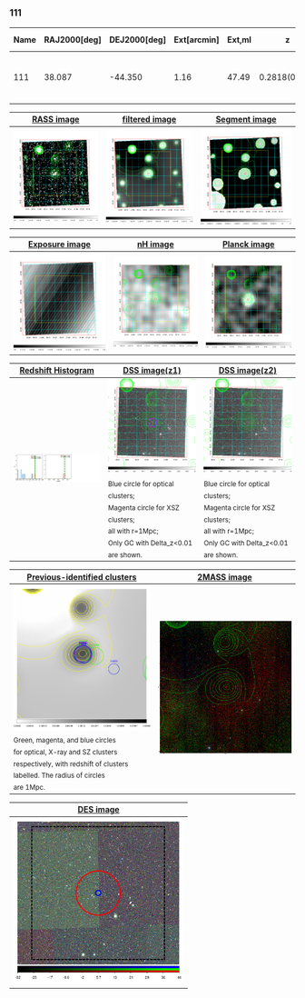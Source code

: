 <div STYLE="page-break-after: always;"></div>

### 111

|Name|RAJ2000[deg]|DEJ2000[deg] |Ext[arcmin]| Ext,ml | z | z_src| C|GC(XSZ,Delta_z<0.01)| GC(OPT,Delta_z<0.01)|GC| R_sig[arcmin] | R500[arcmin] | R500[Mpc]| CRsig[c/s] | CR500[c/s] |L500[1E44 erg/s]|F500[1E-12 erg/s/cm^2]| M500[1E14 Msun]|Tx[keV]|Cnt_sig|Beta|Rc[arcmin]|Comment|Alias|
|---|---|---|---|---|---|------|---|--------|---------|----------|---|---|---|---|---|---|---|---|---|---|---|---|---|---|
|111| 38.087| -44.350| 1.16| 47.49| 0.2818(0.000)| z_xsz| B| B15, MCXC, PSZ2, Tar| N| B15, MCXC, N, PSZ2, Tar, W| 5.388| 5.310| 1.358| 0.248(0.035)| 0.248(0.035)| 12.742(0.651)| 5.101(0.261)| 9.50(0.22)| 9.43(0.14)| 107.8| 0.950(-0.068+0.037)| 2.949(-0.315+0.259)| -| k053|

|[RASS image](../image/111/111_img.pdf)|[filtered image](../image/111/111_fil.pdf)|[Segment image](../image/111/111_seg.pdf)|
|-------------------|--------------------|-------------------|
| <img src="../image/111/111_img.png" width="300">  | <img src="../image/111/111_fil.png" width="300">   | <img src="../image/111/111_seg.png" width="300">  |

|[Exposure image](../image/111/111_mex.pdf)| [nH image](../image/111/111_nh.pdf)| [Planck image](../image/111/111_p.pdf)|
|-------------------|--------------------|-------------------|
|<img src="../image/111/111_mex.png" width="300">   | <img src="../image/111/111_nh.png" width="300">    | <img src="../image/111/111_p.png" width="300"> |

|[Redshift Histogram](../image/111/111_zg.pdf) | [DSS image(z1)](../image/111/111_dss_z1.pdf)      |  [DSS image(z2)](../image/111/111_dss_z2.pdf)    |
|-------------------|--------------------|-------------------|
|<img src="../image/111/111_zg.png" width="300"> |<img src="../image/111/111_dss_z1.png" width="300"> <sub><br>Blue circle for optical clusters; <br>Magenta circle for XSZ clusters; <br>all with r=1Mpc; <br>Only GC with Delta_z<0.01 are shown. </sub>| <img src="../image/111/111_dss_z2.png" width="300"><sub><br>Blue circle for optical clusters; <br>Magenta circle for XSZ clusters; <br>all with r=1Mpc; <br>Only GC with Delta_z<0.01 are shown. </sub> |

|[Previous-identified clusters](../image/111/111_gc.pdf) | [2MASS image](../image/111/111_2mass.pdf)      |
|-------------------|-------------------|
|<img src=../image/111/111_gc.png width="300"> <br><sub>Green, magenta, and blue circles <br>for optical, X-ray and SZ clusters <br>respectively, with redshift of clusters <br>labelled. The radius of circles <br>are 1Mpc.</sub>|<img src="../image/111/111_2mass.png" width="300">  |

|[DES image](../image/111/111_des.pdf)   |
|-------------------|
| <img src="../image/111/111_des.png" width="300">  |
